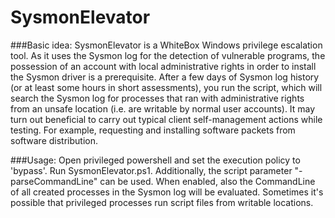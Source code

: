 # SysmonElevator

###Basic idea:
SysmonElevator is a WhiteBox Windows privilege escalation tool. As it uses the Sysmon log for the detection of vulnerable programs, the possession of an account with local administrative rights in order to install the Sysmon driver is a prerequisite. After a few days of Sysmon log history (or at least some hours in short assessments), you run the script, which will search the Sysmon log for processes that ran with administrative rights from an unsafe location (i.e. are writable by normal user accounts). 
It may turn out beneficial to carry out typical client self-management actions while testing. For example, requesting and installing software packets from software distribution. 

###Usage:
Open privileged powershell and set the execution policy to 'bypass'. Run SysmonElevator.ps1.
Additionally, the script parameter "-parseCommandLine" can be used. When enabled, also the CommandLine of all created processes in the Sysmon log will be evaluated. Sometimes it's possible that privileged processes run script files from writable locations.

